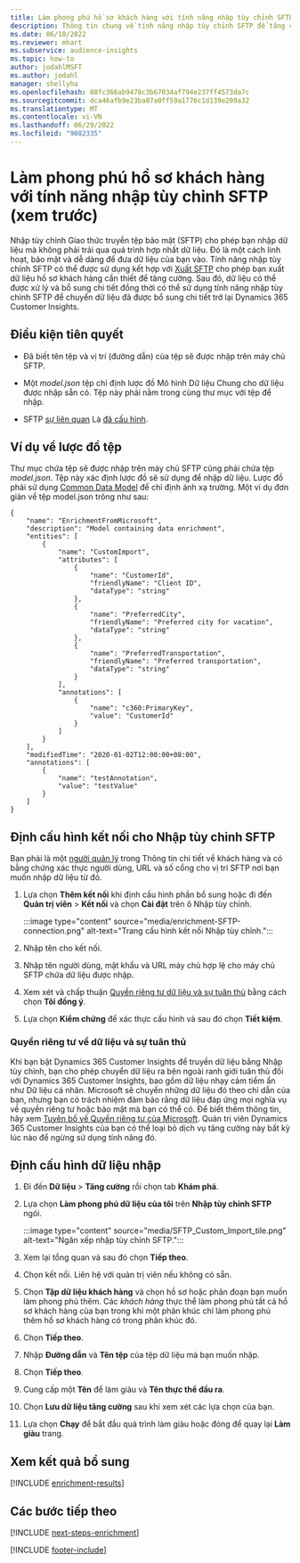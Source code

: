 ```yaml
---
title: Làm phong phú hồ sơ khách hàng với tính năng nhập tùy chỉnh SFTP (xem trước)
description: Thông tin chung về tính năng nhập tùy chỉnh SFTP để tăng cường dữ liệu.
ms.date: 06/10/2022
ms.reviewer: mhart
ms.subservice: audience-insights
ms.topic: how-to
author: jodahlMSFT
ms.author: jodahl
manager: shellyha
ms.openlocfilehash: 88fc366ab9478c3b67034af794e237ff4573da7c
ms.sourcegitcommit: dca46afb9e23ba87a0ff59a1776c1d139e209a32
ms.translationtype: MT
ms.contentlocale: vi-VN
ms.lasthandoff: 06/29/2022
ms.locfileid: "9082335"
---
```

# <a name="enrich-customer-profiles-with-sftp-custom-import-preview"></a>Làm phong phú hồ sơ khách hàng với tính năng nhập tùy chỉnh SFTP (xem trước)

Nhập tùy chỉnh Giao thức truyền tệp bảo mật (SFTP) cho phép bạn nhập dữ liệu mà không phải trải qua quá trình hợp nhất dữ liệu. Đó là một cách linh hoạt, bảo mật và dễ dàng để đưa dữ liệu của bạn vào. Tính năng nhập tùy chỉnh SFTP có thể được sử dụng kết hợp với [Xuất SFTP](export-sftp.md) cho phép bạn xuất dữ liệu hồ sơ khách hàng cần thiết để tăng cường. Sau đó, dữ liệu có thể được xử lý và bổ sung chi tiết đồng thời có thể sử dụng tính năng nhập tùy chỉnh SFTP để chuyển dữ liệu đã được bổ sung chi tiết trở lại Dynamics 365 Customer Insights.

## <a name="prerequisites"></a>Điều kiện tiên quyết

- Đã biết tên tệp và vị trí (đường dẫn) của tệp sẽ được nhập trên máy chủ SFTP.

- Một *model.json* tệp chỉ định lược đồ Mô hình Dữ liệu Chung cho dữ liệu được nhập sẵn có. Tệp này phải nằm trong cùng thư mục với tệp để nhập.

- SFTP [sự liên quan](connections.md) Là [đã cấu hình](#configure-the-connection-for-sftp-custom-import).

## <a name="file-schema-example"></a>Ví dụ về lược đồ tệp

Thư mục chứa tệp sẽ được nhập trên máy chủ SFTP cũng phải chứa tệp *model.json*. Tệp này xác định lược đồ sẽ sử dụng để nhập dữ liệu. Lược đồ phải sử dụng [Common Data Model](/common-data-model/) để chỉ định ánh xạ trường. Một ví dụ đơn giản về tệp model.json trông như sau:

```
{
    "name": "EnrichmentFromMicrosoft",
    "description": "Model containing data enrichment",
    "entities": [
        {
            "name": "CustomImport",
            "attributes": [
                {
                    "name": "CustomerId",
                    "friendlyName": "Client ID",
                    "dataType": "string"
                },
                {
                    "name": "PreferredCity",
                    "friendlyName": "Preferred city for vacation",
                    "dataType": "string"
                },
                {
                    "name": "PreferredTransportation",
                    "friendlyName": "Preferred transportation",
                    "dataType": "string"
                }
            ],
            "annotations": [
                {
                    "name": "c360:PrimaryKey",
                    "value": "CustomerId"
                }
            ]
        }
    ],
    "modifiedTime": "2020-01-02T12:00:00+08:00",
    "annotations": [
        {
            "name": "testAnnotation",
            "value": "testValue"
        }
    ]
}
```

## <a name="configure-the-connection-for-sftp-custom-import"></a>Định cấu hình kết nối cho Nhập tùy chỉnh SFTP

Bạn phải là một [người quản lý](permissions.md#admin) trong Thông tin chi tiết về khách hàng và có bằng chứng xác thực người dùng, URL và số cổng cho vị trí SFTP nơi bạn muốn nhập dữ liệu từ đó.

1. Lựa chọn **Thêm kết nối** khi định cấu hình phần bổ sung hoặc đi đến **Quản trị viên** > **Kết nối** và chọn **Cài đặt** trên ô Nhập tùy chỉnh.

   :::image type="content" source="media/enrichment-SFTP-connection.png" alt-text="Trang cấu hình kết nối Nhập tùy chỉnh.":::

1. Nhập tên cho kết nối.

1. Nhập tên người dùng, mật khẩu và URL máy chủ hợp lệ cho máy chủ SFTP chứa dữ liệu được nhập.

1. Xem xét và chấp thuận [Quyền riêng tư dữ liệu và sự tuân thủ](#data-privacy-and-compliance) bằng cách chọn **Tôi đồng ý**.

1. Lựa chọn **Kiểm chứng** để xác thực cấu hình và sau đó chọn **Tiết kiệm**.

### <a name="data-privacy-and-compliance"></a>Quyền riêng tư về dữ liệu và sự tuân thủ

Khi bạn bật Dynamics 365 Customer Insights để truyền dữ liệu bằng Nhập tùy chỉnh, bạn cho phép chuyển dữ liệu ra bên ngoài ranh giới tuân thủ đối với Dynamics 365 Customer Insights, bao gồm dữ liệu nhạy cảm tiềm ẩn như Dữ liệu cá nhân. Microsoft sẽ chuyển những dữ liệu đó theo chỉ dẫn của bạn, nhưng bạn có trách nhiệm đảm bảo rằng dữ liệu đáp ứng mọi nghĩa vụ về quyền riêng tư hoặc bảo mật mà bạn có thể có. Để biết thêm thông tin, hãy xem [Tuyên bố về Quyền riêng tư của Microsoft](https://go.microsoft.com/fwlink/?linkid=396732).
Quản trị viên Dynamics 365 Customer Insights của bạn có thể loại bỏ dịch vụ tăng cường này bất kỳ lúc nào để ngừng sử dụng tính năng đó.

## <a name="configure-the-import"></a>Định cấu hình dữ liệu nhập

1. Đi đến **Dữ liệu** > **Tăng cường** rồi chọn tab **Khám phá**.

1. Lựa chọn **Làm phong phú dữ liệu của tôi** trên **Nhập tùy chỉnh SFTP** ngói.

   :::image type="content" source="media/SFTP_Custom_Import_tile.png" alt-text="Ngăn xếp nhập tùy chỉnh SFTP.":::

1. Xem lại tổng quan và sau đó chọn **Tiếp theo**.

1. Chọn kết nối. Liên hệ với quản trị viên nếu không có sẵn.

1. Chọn **Tập dữ liệu khách hàng** và chọn hồ sơ hoặc phân đoạn bạn muốn làm phong phú thêm. Các *khách hàng* thực thể làm phong phú tất cả hồ sơ khách hàng của bạn trong khi một phân khúc chỉ làm phong phú thêm hồ sơ khách hàng có trong phân khúc đó.

1. Chọn **Tiếp theo**.

1. Nhập **Đường dẫn** và **Tên tệp** của tệp dữ liệu mà bạn muốn nhập.

1. Chọn **Tiếp theo**.

1. Cung cấp một **Tên** để làm giàu và **Tên thực thể đầu ra**.

1. Chọn **Lưu dữ liệu tăng cường** sau khi xem xét các lựa chọn của bạn.

1. Lựa chọn **Chạy** để bắt đầu quá trình làm giàu hoặc đóng để quay lại **Làm giàu** trang.

## <a name="view-enrichment-results"></a>Xem kết quả bổ sung

[!INCLUDE [enrichment-results](includes/enrichment-results.md)]

## <a name="next-steps"></a>Các bước tiếp theo

[!INCLUDE [next-steps-enrichment](includes/next-steps-enrichment.md)]

[!INCLUDE [footer-include](includes/footer-banner.md)]
